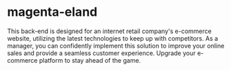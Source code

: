 # magenta-eland
This back-end is designed for an internet retail company's e-commerce website, utilizing the latest technologies to keep up with competitors. 
As a manager, you can confidently implement this solution to improve your online sales and provide a seamless customer experience. 
Upgrade your e-commerce platform to stay ahead of the game.
